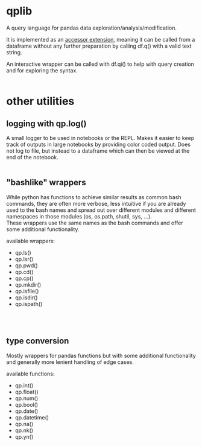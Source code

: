 # qplib

A query language for pandas data exploration/analysis/modification.

It is implemented as an [accessor extension](https://pandas.pydata.org/docs/development/extending.html), meaning it can be called from a dataframe without any further preparation by calling df.q() with a valid text string.  

An interactive wrapper can be called with df.qi() to help with query creation and for exploring the syntax.
<br>
<br>


# other utilities

## logging with qp.log()

A small logger to be used in notebooks or the REPL. Makes it easier to keep track of outputs in large notebooks by providing color coded output. Does not log to file, but instead to a dataframe which can then be viewed at the end of the notebook.
<br>
<br>

## "bashlike" wrappers

While python has functions to achieve similar results as common bash commands, they are often more verbose, less intuitive if you are already used to the bash names and spread out over different modules and different namespaces in those modules (os, os.path, shutil, sys, ...).  
These wrappers use the same names as the bash commands and offer some additional functionality.


available wrappers:  
- qp.ls()  
- qp.lsr()  
- qp.pwd()  
- qp.cd()  
- qp.cp()  
- qp.mkdir()  
- qp.isfile()  
- qp.isdir()  
- qp.ispath()  
<br>
<br>


## type conversion 
Mostly wrappers for pandas functions but with some additional functionality and generally more lenient handling of edge cases. 

available functions:  
- qp.int()
- qp.float()
- qp.num()
- qp.bool()
- qp.date()  
- qp.datetime()
- qp.na()  
- qp.nk()  
- qp.yn()  
<br>
<br>

